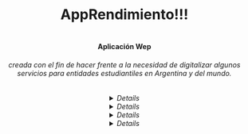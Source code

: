 <body align="center">
<h1 >AppRendimiento!!!<h1>

<h4>Aplicación Wep<h4><h6> creada con el fin de hacer frente a la necesidad de digitalizar algunos servicios para entidades estudiantiles en Argentina y del mundo.<h6>

<details hide>
    <sumary>Objetivos</sumary>
    <code></code>
</details>

<details hide>
    <sumary>Participantes</sumary>
    <code></code>
</details>

<details hide>
    <sumary></sumary>
    <code></code>
</details>

<details hide>
    <sumary>Ultimas aportaciones</sumary>
    <code>
        - [aanton/adventjs](https://github.com/No-Country/c16-29-n-node-react) ![Last commit](https://img.shields.io/github/last-commit/No-Country/c16-29-n-node-react?style=flat-square)
    </code>
</details>
<body>
